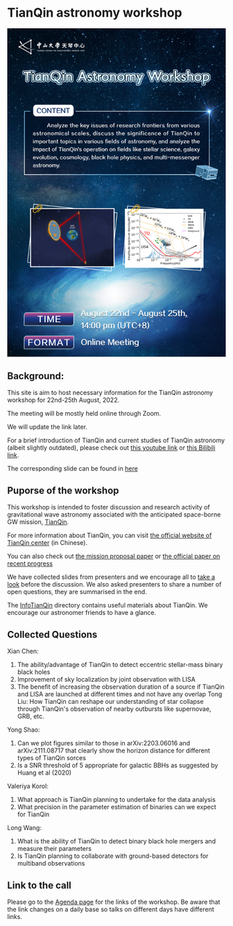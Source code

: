 # TianQin astronomy workshop

![Poster](Agenda/poster.jpg)

## Background:
This site is aim to host necessary information for the TianQin astronomy workshop for 22nd-25th August, 2022.

The meeting will be mostly held online through Zoom.

We will update the link later.

For a brief introduction of TianQin and current studies of TianQin astronomy (albeit slightly outdated), please check out [this youtube link](https://www.youtube.com/watch?v=936epPqskPU) or [this Bilibili link](https://www.bilibili.com/video/BV1f54118788/).

The corresponding slide can be found in [here](https://github.com/yiminghu-SYSU/TQ_Astro_Workshop/blob/main/InfoTianQin/20200901ScienceW_TQ.pdf)

## Puporse of the workshop
This workshop is intended to foster discussion and research activity of gravitational wave astronomy associated with the anticipated space-borne GW mission,  [TianQin](https://en.wikipedia.org/wiki/TianQin). 

For more information about TianQin, you can visit [the official website of TianQin center](https://tianqin.sysu.edu.cn/) (in Chinese).

You can also check out [the mission proposal paper](InfoTianQin/Luo_2016_Class._Quantum_Grav._33_035010.pdf) or [the official paper on recent progress](InfoTianQin/Mei_ptaa114.pdf)

We have collected slides from presenters and we encourage all to [take a look](slides) before the discussion. 
We also asked presenters to share a number of open questions, they are summarised in the end.

The [InfoTianQin](InfoTianQin) directory contains useful materials about TianQin.
We encourage our astronomer friends to have a glance.

## Collected Questions 

Xian Chen:
1. The ability/advantage of TianQin to detect eccentric stellar-mass binary black holes 
2. Improvement of sky localization by joint observation with LISA
3. The benefit of increasing the observation duration of a source if TianQin and LISA are launched at different times and not have any overlap
Tong Liu:
How TianQin can reshape our understanding of star collapse through TianQin's observation of nearby outbursts like supernovae, GRB, etc. 

Yong Shao:
1. Can we plot figures similar to those in arXiv:2203.06016 and arXiv:2111.08717 that clearly show the horizon distance for different types of TianQin sorces
2. Is a SNR threshold of 5 appropriate for galactic BBHs as suggested by Huang et al (2020)

Valeriya Korol:
1. What approach is TianQin planning to undertake for the data analysis
2. What precision in the parameter estimation of binaries can we expect for TianQin 

Long Wang:
1. What is the ability of TianQin to detect binary black hole mergers and measure their parameters
2. Is TianQin planning to collaborate with ground-based detectors for multiband observations

## Link to the call
Please go to the [Agenda page](Agenda) for the links of the workshop. Be aware that the link changes on a daily base so talks on different days have different links.

